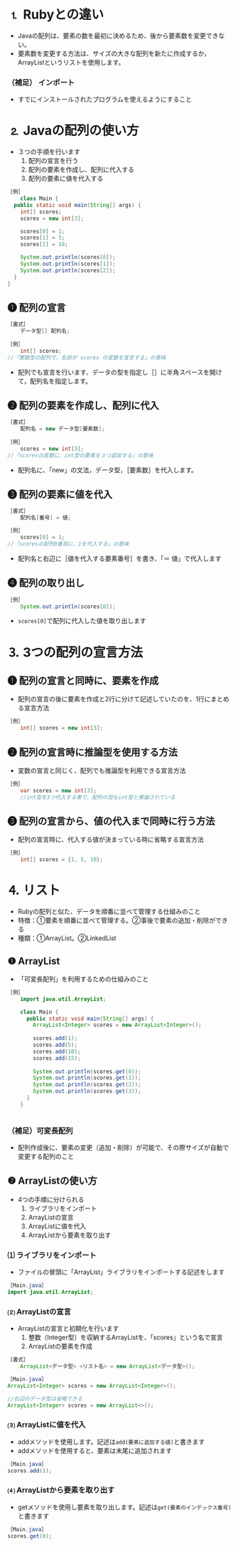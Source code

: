# ⒈ **Rubyとの違い**
- Javaの配列は、要素の数を最初に決めるため、後から要素数を変更できない。
- 要素数を変更する方法は、サイズの大きな配列を新たに作成するか，ArrayListというリストを使用します。

### （補足） インポート
- すでにインストールされたプログラムを使えるようにすること

# ⒉ Javaの配列の使い方
- ３つの手順を行います
    1.  配列の宣言を行う
    2.  配列の要素を作成し、配列に代入する
    3.  配列の要素に値を代入する

```java
［例］
	class Main {
  public static void main(String[] args) {
    int[] scores;
    scores = new int[3];

    scores[0] = 1;
    scores[1] = 5;
    scores[2] = 10;

    System.out.println(scores[0]);
    System.out.println(scores[1]);
    System.out.println(scores[2]);
  }
}
```

## ❶ **配列の宣言**

```java
［書式］
	データ型[] 配列名;
	
［例］
	int[] scores;
//「整数型の配列で、名前が scores の変数を宣言する」の意味
```

- 配列でも宣言を行います、データの型を指定し［］に半角スペースを開けて，配列名を指定します。

## ❷ **配列の要素を作成し、配列に代入**

```java
［書式］
	配列名 = new データ型[要素数];
	
［例］
	scores = new int[3];
//「scoresの変数に、int型の要素を３つ追加する」の意味
```

- 配列名に、「new」の文法，データ型，［要素数］を代入します。

## ❸ 配列の要素に値を代入

```java
［書式］
	配列名[番号] = 値;

［例］
	scores[0] = 1;
//「scoresの配列0番目に、1を代入する」の意味
```

- 配列名と右辺に［値を代入する要素番号］を書き、「＝ 値」で代入します

## ❹ 配列の取り出し

```java
［例］
	System.out.println(scores[0]);
```

- `scores[0]`で配列に代入した値を取り出します

# ⒊ 3つの配列の宣言方法

## ❶ 配列の宣言と同時に、要素を作成
- 配列の宣言の後に要素を作成と2行に分けて記述していたのを、1行にまとめる宣言方法

```java
［例］
	int[] scores = new int[3];
```

## ❷ 配列の宣言時に推論型を使用する方法
- 変数の宣言と同じく、配列でも推論型を利用できる宣言方法

```java
［例］
	var scores = new int[3];
	//int型を3つ代入する事で、配列の型もint型と推論されている
```

## ❸ 配列の宣言から、値の代入まで同時に行う方法
- 配列の宣言時に、代入する値が決まっている時に省略する宣言方法

```java
［例］
	int[] scores = {1, 5, 10};
```
# ⒋ リスト
- Rubyの配列と似た、データを順番に並べて管理する仕組みのこと
- 特徴：①要素を順番に並べて管理する。②事後で要素の追加・削除ができる
- 種類：①ArrayList。②LinkedList

## ❶ ArrayList
- 「可変長配列」を利用するための仕組みのこと

```java
［例］
	import java.util.ArrayList;

	class Main {
	  public static void main(String[] args) {
	    ArrayList<Integer> scores = new ArrayList<Integer>();
	
	    scores.add(1);
	    scores.add(5);
	    scores.add(10);
	    scores.add(15);
	
	    System.out.println(scores.get(0));
	    System.out.println(scores.get(1));
	    System.out.println(scores.get(2));
	    System.out.println(scores.get(3));
	  }
	}
	
```

### （補足）可変長配列
- 配列作成後に、要素の変更（追加・削除）が可能で、その際サイズが自動で変更する配列のこと

## ❷ ArrayListの使い方
- 4つの手順に分けられる
    1. ライブラリをインポート
    2. ArrayListの宣言
    3. ArrayListに値を代入
    4. ArrayListから要素を取り出す

### ⑴ **ライブラリをインポート**
- ファイルの冒頭に「ArrayList」ライブラリをインポートする記述をします

```java
［Main.java］
import java.util.ArrayList;
```
### ⑵ ArrayListの宣言
- ArrayListの宣言と初期化を行います
    1. 整数（Integer型）を収納するArrayListを、「scores」という名で宣言
    2. ArrayListの要素を作成

```java
［書式］
	ArrayList<データ型> <リスト名> = new ArrayList<データ型>();

［Main.java］
ArrayList<Integer> scores = new ArrayList<Integer>();

//右辺のデータ型は省略できる
ArrayList<Integer> scores = new ArrayList<>();
```

### ⑶ ArrayListに値を代入
- addメソッドを使用します。記述は`add(要素に追加する値)`と書きます
- addメソッドを使用すると、要素は末尾に追加されます

```java
［Main.java］
scores.add(1);
```

### ⑷ ArrayListから要素を取り出す
- getメソッドを使用し要素を取り出します。記述は`get(要素のインデックス番号)`と書きます

```java
［Main.java］
scores.get(0);
```
